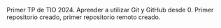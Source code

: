 Primer TP de TIO 2024. 
Aprender a utilizar Git y GitHub desde 0.
Primer repositorio creado, primer repositorio remoto creado.
